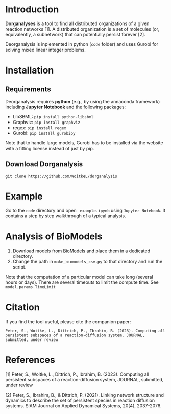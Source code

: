 # Introduction

**Dorganalyses** is a tool to find all distributed organizations of a given reaction networks [1]. A distributed organization is a 
set of molecules (or, equivalently, a subnetwork) that can potentially persist forever [2]. 

Deorganalysis is inplemented in python (`code` folder) and uses Gurobi for solving mixed linear integer problems.  

# Installation

## Requirements
Deorganalysis requires **python** (e.g., by using the annaconda framework) including **Jupyter Notebook** and the following packages: 
- LibSBML: `pip install python-libsbml`
- Graphviz: `pip install graphviz`
- regex: `pip install regex`
- Gurobi: `pip install gurobipy`

Note that to handle large models, Gurobi has to be installed via the website with a fitting license instead of just by pip.

## Download Dorganalysis


`git clone https://github.com/WoitkeL/dorganalysis`




# Example

Go to the `code` directory and open ` example.ipynb` using `Jupyter Notebook`.  It contains a step by step walkthrough of a typical analysis.

# Analysis of BioModels

1. Download models from [BioModels](https://www.ebi.ac.uk/biomodels/) and place them in a dedicated directory.
1. Change the path in `make_biomodels_csv.py` to that directory and run the script.

Note that the computation of a particular model can take long (several hours or days). There are several timeouts to limit the compute time. See `model.params.TimeLimit`

# Citation
If you find the tool useful, please cite the companion paper:

```
Peter, S., Woitke, L., Dittrich, P., Ibrahim, B. (2023). Computing all persistent subspaces of a reaction-diffusion system, JOURNAL, submitted, under review
```


# References

[1] Peter, S., Woitke, L., Dittrich, P., Ibrahim, B. (2023). Computing all persistent subspaces of a reaction-diffusion system, JOURNAL, submitted, under review

[2] Peter, S., Ibrahim, B., & Dittrich, P. (2021). Linking network structure and dynamics to describe the set of persistent species in reaction diffusion systems. SIAM Journal on Applied Dynamical Systems, 20(4), 2037-2076.

